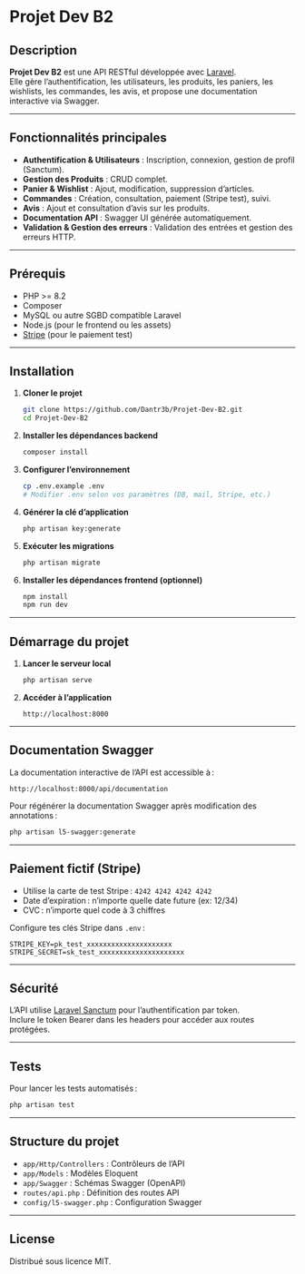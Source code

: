 # Projet Dev B2

## Description

**Projet Dev B2** est une API RESTful développée avec [Laravel](https://laravel.com/).  
Elle gère l’authentification, les utilisateurs, les produits, les paniers, les wishlists, les commandes, les avis, et propose une documentation interactive via Swagger.

---

## Fonctionnalités principales

- **Authentification & Utilisateurs** : Inscription, connexion, gestion de profil (Sanctum).
- **Gestion des Produits** : CRUD complet.
- **Panier & Wishlist** : Ajout, modification, suppression d’articles.
- **Commandes** : Création, consultation, paiement (Stripe test), suivi.
- **Avis** : Ajout et consultation d’avis sur les produits.
- **Documentation API** : Swagger UI générée automatiquement.
- **Validation & Gestion des erreurs** : Validation des entrées et gestion des erreurs HTTP.

---

## Prérequis

- PHP >= 8.2
- Composer
- MySQL ou autre SGBD compatible Laravel
- Node.js (pour le frontend ou les assets)
- [Stripe](https://stripe.com/) (pour le paiement test)

---

## Installation

1. **Cloner le projet**
   ```bash
   git clone https://github.com/Dantr3b/Projet-Dev-B2.git
   cd Projet-Dev-B2
   ```

2. **Installer les dépendances backend**
   ```bash
   composer install
   ```

3. **Configurer l’environnement**
   ```bash
   cp .env.example .env
   # Modifier .env selon vos paramètres (DB, mail, Stripe, etc.)
   ```

4. **Générer la clé d’application**
   ```bash
   php artisan key:generate
   ```

5. **Exécuter les migrations**
   ```bash
   php artisan migrate
   ```

6. **Installer les dépendances frontend (optionnel)**
   ```bash
   npm install
   npm run dev
   ```

---

## Démarrage du projet

1. **Lancer le serveur local**
   ```bash
   php artisan serve
   ```

2. **Accéder à l’application**
   ```
   http://localhost:8000
   ```

---

## Documentation Swagger

La documentation interactive de l’API est accessible à :

```
http://localhost:8000/api/documentation
```

Pour régénérer la documentation Swagger après modification des annotations :
```bash
php artisan l5-swagger:generate
```

---

## Paiement fictif (Stripe)

- Utilise la carte de test Stripe : `4242 4242 4242 4242`
- Date d’expiration : n’importe quelle date future (ex: 12/34)
- CVC : n’importe quel code à 3 chiffres

Configure tes clés Stripe dans `.env` :
```
STRIPE_KEY=pk_test_xxxxxxxxxxxxxxxxxxxxx
STRIPE_SECRET=sk_test_xxxxxxxxxxxxxxxxxxxxx
```

---

## Sécurité

L’API utilise [Laravel Sanctum](https://laravel.com/docs/12.x/sanctum) pour l’authentification par token.  
Inclure le token Bearer dans les headers pour accéder aux routes protégées.

---

## Tests

Pour lancer les tests automatisés :
```bash
php artisan test
```

---

## Structure du projet

- `app/Http/Controllers` : Contrôleurs de l’API
- `app/Models` : Modèles Eloquent
- `app/Swagger` : Schémas Swagger (OpenAPI)
- `routes/api.php` : Définition des routes API
- `config/l5-swagger.php` : Configuration Swagger

---

## License

Distribué sous licence MIT.